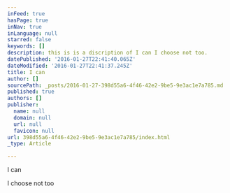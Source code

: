 ```yaml
---
inFeed: true
hasPage: true
inNav: true
inLanguage: null
starred: false
keywords: []
description: this is is a discription of I can I choose not too.
datePublished: '2016-01-27T22:41:40.065Z'
dateModified: '2016-01-27T22:41:37.245Z'
title: I can
author: []
sourcePath: _posts/2016-01-27-398d55a6-4f46-42e2-9be5-9e3ac1e7a785.md
published: true
authors: []
publisher:
  name: null
  domain: null
  url: null
  favicon: null
url: 398d55a6-4f46-42e2-9be5-9e3ac1e7a785/index.html
_type: Article

---
```

I can

I choose not too
